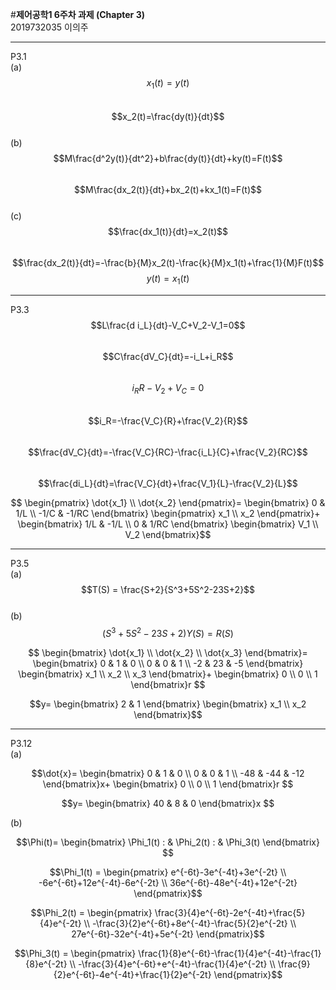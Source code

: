 #**제어공학1 6주차 과제 (Chapter 3)**  
2019732035 이의주
***
P3.1  
(a)  
$$x_1(t)=y(t)$$  
$$x_2(t)=\frac{dy(t)}{dt}$$  
(b)  
$$M\frac{d^2y(t)}{dt^2}+b\frac{dy(t)}{dt}+ky(t)=F(t)$$  
$$M\frac{dx_2(t)}{dt}+bx_2(t)+kx_1(t)=F(t)$$  
(c)  
$$\frac{dx_1(t)}{dt}=x_2(t)$$  
$$\frac{dx_2(t)}{dt}=-\frac{b}{M}x_2(t)-\frac{k}{M}x_1(t)+\frac{1}{M}F(t)$$
$$y(t)=x_1(t)$$  
***  
P3.3  
$$L\frac{d i_L}{dt}-V_C+V_2-V_1=0$$  
$$C\frac{dV_C}{dt}=-i_L+i_R$$  
$$i_R R-V_2+V_C=0$$  
$$i_R=-\frac{V_C}{R}+\frac{V_2}{R}$$  
$$\frac{dV_C}{dt}=-\frac{V_C}{RC}-\frac{i_L}{C}+\frac{V_2}{RC}$$  
$$\frac{di_L}{dt}=\frac{V_C}{dt}+\frac{V_1}{L}-\frac{V_2}{L}$$  

$$
 \begin{pmatrix}
  \dot{x_1} \\
  \dot{x_2}
 \end{pmatrix}=
 \begin{bmatrix}
  0 & 1/L \\
  -1/C & -1/RC
 \end{bmatrix}
  \begin{pmatrix}
  x_1 \\
  x_2
 \end{pmatrix}+
  \begin{bmatrix}
  1/L & -1/L \\
  0 & 1/RC
 \end{bmatrix}
  \begin{bmatrix}
  V_1 \\
  V_2
 \end{bmatrix}$$  
 ***  
 P3.5  
 (a)  
 $$T(S) = \frac{S+2}{S^3+5S^2-23S+2}$$  
 (b)  
 $$(S^3+5S^2-23S+2)Y(S)=R(S)$$  
 
$$
 \begin{bmatrix}
  \dot{x_1} \\
  \dot{x_2} \\
  \dot{x_3}
 \end{bmatrix}=
 \begin{bmatrix}
  0 & 1 & 0 \\
  0 & 0 & 1 \\
  -2 & 23 & -5
 \end{bmatrix}
  \begin{bmatrix}
  x_1 \\
  x_2 \\
  x_3
 \end{bmatrix}+
  \begin{bmatrix}
  0 \\
  0 \\
  1
 \end{bmatrix}r
 $$  
 
 $$y=
 \begin{bmatrix}
2 & 1 
\end{bmatrix}
 \begin{bmatrix}
x_1 \\  
x_2
\end{bmatrix}$$  
***  
P3.12  
(a)  

$$\dot{x}=
 \begin{bmatrix}
  0 & 1 & 0 \\
  0 & 0 & 1 \\
  -48 & -44 & -12
 \end{bmatrix}x+
  \begin{bmatrix}
  0 \\
  0 \\
  1
 \end{bmatrix}r
 $$  
 
 $$y=
  \begin{bmatrix}
  40 & 8 & 0
 \end{bmatrix}x
 $$  
 
(b)  

 $$\Phi(t)=
  \begin{bmatrix}
  \Phi_1(t) : & \Phi_2(t) : & \Phi_3(t)
 \end{bmatrix}
 $$  

$$\Phi_1(t) =
 \begin{pmatrix}
  e^{-6t}-3e^{-4t}+3e^{-2t} \\
  -6e^{-6t}+12e^{-4t}-6e^{-2t} \\
  36e^{-6t}-48e^{-4t}+12e^{-2t}
 \end{pmatrix}$$  

$$\Phi_2(t) =
 \begin{pmatrix}
  \frac{3}{4}e^{-6t}-2e^{-4t}+\frac{5}{4}e^{-2t} \\
  -\frac{3}{2}e^{-6t}+8e^{-4t}-\frac{5}{2}e^{-2t} \\
  27e^{-6t}-32e^{-4t}+5e^{-2t}
 \end{pmatrix}$$  

$$\Phi_3(t) =
 \begin{pmatrix}
  \frac{1}{8}e^{-6t}-\frac{1}{4}e^{-4t}-\frac{1}{8}e^{-2t} \\
  -\frac{3}{4}e^{-6t}+e^{-4t}-\frac{1}{4}e^{-2t} \\
  \frac{9}{2}e^{-6t}-4e^{-4t}+\frac{1}{2}e^{-2t}
 \end{pmatrix}$$  

